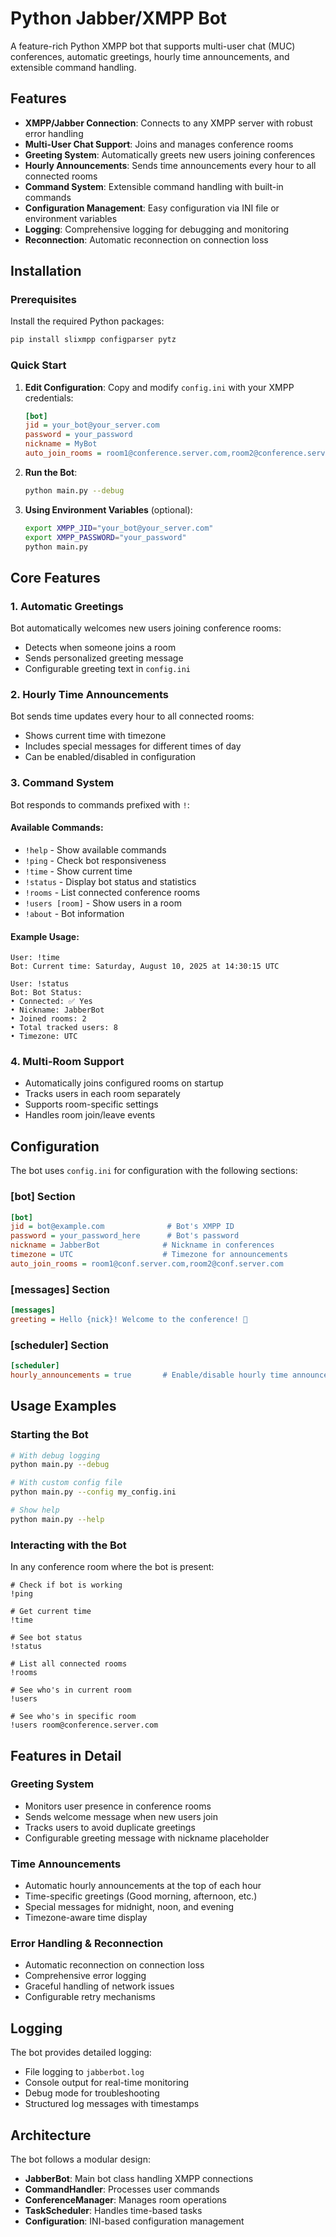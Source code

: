 # Python Jabber/XMPP Bot

A feature-rich Python XMPP bot that supports multi-user chat (MUC) conferences, automatic greetings, hourly time announcements, and extensible command handling.

## Features

- **XMPP/Jabber Connection**: Connects to any XMPP server with robust error handling
- **Multi-User Chat Support**: Joins and manages conference rooms
- **Greeting System**: Automatically greets new users joining conferences
- **Hourly Announcements**: Sends time announcements every hour to all connected rooms
- **Command System**: Extensible command handling with built-in commands
- **Configuration Management**: Easy configuration via INI file or environment variables
- **Logging**: Comprehensive logging for debugging and monitoring
- **Reconnection**: Automatic reconnection on connection loss

## Installation

### Prerequisites

Install the required Python packages:
```bash
pip install slixmpp configparser pytz
```

### Quick Start

1. **Edit Configuration**: Copy and modify `config.ini` with your XMPP credentials:
   ```ini
   [bot]
   jid = your_bot@your_server.com
   password = your_password
   nickname = MyBot
   auto_join_rooms = room1@conference.server.com,room2@conference.server.com
   ```

2. **Run the Bot**:
   ```bash
   python main.py --debug
   ```

3. **Using Environment Variables** (optional):
   ```bash
   export XMPP_JID="your_bot@your_server.com"
   export XMPP_PASSWORD="your_password"
   python main.py
   ```

## Core Features

### 1. **Automatic Greetings**
Bot automatically welcomes new users joining conference rooms:
- Detects when someone joins a room
- Sends personalized greeting message
- Configurable greeting text in `config.ini`

### 2. **Hourly Time Announcements**
Bot sends time updates every hour to all connected rooms:
- Shows current time with timezone
- Includes special messages for different times of day
- Can be enabled/disabled in configuration

### 3. **Command System**
Bot responds to commands prefixed with `!`:

#### Available Commands:
- `!help` - Show available commands
- `!ping` - Check bot responsiveness
- `!time` - Show current time
- `!status` - Display bot status and statistics
- `!rooms` - List connected conference rooms
- `!users [room]` - Show users in a room
- `!about` - Bot information

#### Example Usage:
```
User: !time
Bot: Current time: Saturday, August 10, 2025 at 14:30:15 UTC

User: !status
Bot: Bot Status:
• Connected: ✅ Yes
• Nickname: JabberBot
• Joined rooms: 2
• Total tracked users: 8
• Timezone: UTC
```

### 4. **Multi-Room Support**
- Automatically joins configured rooms on startup
- Tracks users in each room separately
- Supports room-specific settings
- Handles room join/leave events

## Configuration

The bot uses `config.ini` for configuration with the following sections:

### [bot] Section
```ini
[bot]
jid = bot@example.com              # Bot's XMPP ID
password = your_password_here      # Bot's password
nickname = JabberBot              # Nickname in conferences
timezone = UTC                    # Timezone for announcements
auto_join_rooms = room1@conf.server.com,room2@conf.server.com
```

### [messages] Section
```ini
[messages]
greeting = Hello {nick}! Welcome to the conference! 👋
```

### [scheduler] Section
```ini
[scheduler]
hourly_announcements = true       # Enable/disable hourly time announcements
```

## Usage Examples

### Starting the Bot
```bash
# With debug logging
python main.py --debug

# With custom config file
python main.py --config my_config.ini

# Show help
python main.py --help
```

### Interacting with the Bot
In any conference room where the bot is present:

```
# Check if bot is working
!ping

# Get current time
!time

# See bot status
!status

# List all connected rooms
!rooms

# See who's in current room
!users

# See who's in specific room
!users room@conference.server.com
```

## Features in Detail

### Greeting System
- Monitors user presence in conference rooms
- Sends welcome message when new users join
- Tracks users to avoid duplicate greetings
- Configurable greeting message with nickname placeholder

### Time Announcements
- Automatic hourly announcements at the top of each hour
- Time-specific greetings (Good morning, afternoon, etc.)
- Special messages for midnight, noon, and evening
- Timezone-aware time display

### Error Handling & Reconnection
- Automatic reconnection on connection loss
- Comprehensive error logging
- Graceful handling of network issues
- Configurable retry mechanisms

## Logging

The bot provides detailed logging:
- File logging to `jabberbot.log`
- Console output for real-time monitoring
- Debug mode for troubleshooting
- Structured log messages with timestamps

## Architecture

The bot follows a modular design:
- **JabberBot**: Main bot class handling XMPP connections
- **CommandHandler**: Processes user commands
- **ConferenceManager**: Manages room operations
- **TaskScheduler**: Handles time-based tasks
- **Configuration**: INI-based configuration management
